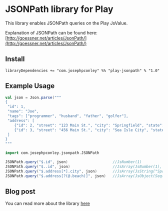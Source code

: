 JSONPath library for Play
=====================================

This library enables JSONPath queries on the Play JsValue.

Explanation of JSONPath can be found here: [http://goessner.net/articles/JsonPath/](http://goessner.net/articles/JsonPath/)

## Install

`libraryDependencies += "com.josephpconley" %% "play-jsonpath" % "1.0"`

## Example Usage

```scala
val json = Json.parse("""
{
 "id": 1,
 "name": "Joe",
 "tags": ["programmer", "husband", "father", "golfer"],
 "address": [
    {"id": 2, "street": "123 Main St.", "city": "Springfield", "state": "PA"},
    {"id": 3, "street": "456 Main St.", "city": "Sea Isle City", "state": "NJ", "beach": true}
 ]
}
"""

import com.josephpconley.jsonpath.JSONPath

JSONPath.query("$.id", json)                    //JsNumber(1)
JSONPath.query("$..id", json)                   //JsArray(JsNumber(1), JsNumber(2), JsNumber(3))
JSONPath.query("$.address[*].city", json)       //JsArray(JsString("Springfield"), JsString("Sea Isle City"))
JSONPath.query("$.address[?(@.beach)]", json)   //JsArray(JsObject(Seq("id" -> JsNumber(3), "street" -> JsString("456 Main St."), "city" -> JsString("Sea Isle City"), "state" -> JsString("NJ"), "beach" -> JsBoolean(true)))
```

## Blog post

You can read more about the library [here](http://www.josephpconley.com/2014/04/15/jsonpath-for-play.html)